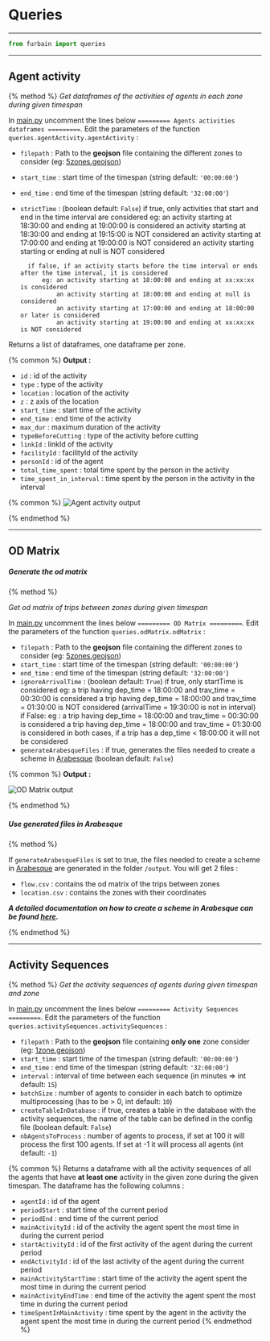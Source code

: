 # Queries

___

```python
from furbain import queries
```
___

## Agent activity
{% method %}
_Get dataframes of the activities of agents in each zone during given timespan_

In [main.py](https://github.com/gabRpt/matsim-output-postgreSQL-converter/blob/main/src/main.py "main.py") uncomment the lines below `========= Agents activities dataframes =========`.
Edit the parameters of the function `queries.agentActivity.agentActivity` :

* `filepath` : Path to the **geojson** file containing the different zones to consider (eg: [5zones.geojson](https://github.com/gabRpt/matsim-output-postgreSQL-converter/blob/main/resources/sample/5zones.geojson))
* `start_time` : start time of the timespan (string default: `'00:00:00'`)
* `end_time` : end time of the timespan (string default: `'32:00:00'`)
* `strictTime` : (boolean default: `False`)
        if true, only activities that start and end in the time interval are considered
            eg: an activity starting at 18:30:00 and ending at 19:00:00 is considered
                an activity starting at 18:30:00 and ending at 19:15:00 is NOT considered
                an activity starting at 17:00:00 and ending at 19:00:00 is NOT considered
                an activity starting starting or ending at null is NOT considered

        if false, if an activity starts before the time interval or ends after the time interval, it is considered
            eg: an activity starting at 18:00:00 and ending at xx:xx:xx is considered
                an activity starting at 18:00:00 and ending at null is considered
                an activity starting at 17:00:00 and ending at 18:00:00 or later is considered
                an activity starting at 19:00:00 and ending at xx:xx:xx is NOT considered

Returns a list of dataframes, one dataframe per zone.

{% common %}
__Output :__

* `id` : id of the activity
* `type` : type of the activity
* `location` : location of the activity
* `z` : z axis of the location
* `start_time` : start time of the activity
* `end_time` : end time of the activity
* `max_dur` : maximum duration of the activity
* `typeBeforeCutting` : type of the activity before cutting
* `linkId` : linkId of the activity
* `facilityId` : facilityId of the activity
* `personId` : id of the agent
* `total_time_spent` : total time spent by the person in the activity
* `time_spent_in_interval` : time spent by the person in the activity in the interval

{% common %}
![Agent activity output](https://raw.githubusercontent.com/gabRpt/matsim-output-postgreSQL-converter/main/resources/docs/queries/agent_activity_output.png)

{% endmethod %}

___

## OD Matrix

##### Generate the od matrix

{% method %}

_Get od matrix of trips between zones during given timespan_

In [main.py](https://github.com/gabRpt/matsim-output-postgreSQL-converter/blob/main/src/main.py "main.py") uncomment the lines below `========= OD Matrix =========`.
Edit the parameters of the function `queries.odMatrix.odMatrix` :

* `filepath` : Path to the **geojson** file containing the different zones to consider (eg: [5zones.geojson](https://github.com/gabRpt/matsim-output-postgreSQL-converter/blob/main/resources/sample/5zones.geojson))
* `start_time` : start time of the timespan (string default: `'00:00:00'`)
* `end_time` : end time of the timespan (string default: `'32:00:00'`)
* `ignoreArrivalTime` : (boolean default: `True`)
        if true, only startTime is considered
        eg: a trip having dep_time = 18:00:00 and trav_time = 00:30:00 is considered
            a trip having dep_time = 18:00:00 and trav_time = 01:30:00 is NOT considered (arrivalTime = 19:30:00 is not in interval)
        if False:
        eg : a trip having dep_time = 18:00:00 and trav_time = 00:30:00 is considered
                a trip having dep_time = 18:00:00 and trav_time = 01:30:00 is considered
        in both cases, if a trip has a dep_time < 18:00:00 it will not be considered
* `generateArabesqueFiles` : if true, generates the files needed to create a scheme in [Arabesque](http://arabesque.ifsttar.fr/) (boolean default: `False`)

{% common %}
__Output :__

![OD Matrix output](https://raw.githubusercontent.com/gabRpt/matsim-output-postgreSQL-converter/main/resources/docs/queries/OD_matrix_output.png)


{% endmethod %}

##### Use generated files in Arabesque

{% method %}

If `generateArabesqueFiles` is set to true, the files needed to create a scheme in [Arabesque](http://arabesque.ifsttar.fr/) are generated in the folder `/output`.
You will get 2 files :
* `flow.csv` : contains the od matrix of the trips between zones
* `location.csv` : contains the zones with their coordinates

_**A detailed documentation on how to create a scheme in Arabesque can be found [here](https://gflowiz.github.io/arabesque/).**_

{% endmethod %}

___

## Activity Sequences
{% method %}
_Get the activity sequences of agents during given timespan and zone_

In [main.py](https://github.com/gabRpt/matsim-output-postgreSQL-converter/blob/main/src/main.py "main.py") uncomment the lines below `========= Activity Sequences =========`. Edit the parameters of the function `queries.activitySequences.activitySequences` :
* `filepath` : Path to the **geojson** file containing **only one** zone consider (eg: [1zone.geojson](https://github.com/gabRpt/matsim-output-postgreSQL-converter/blob/main/resources/sample/1zone.geojson))
* `start_time` : start time of the timespan (string default: `'00:00:00'`)
* `end_time` : end time of the timespan (string default: `'32:00:00'`)
* `interval` : interval of time between each sequence (in minutes => int default: `15`)
* `batchSize` : number of agents to consider in each batch to optimize multiprocessing (has to be > 0, int default: `10`)
* `createTableInDatabase` : if true, creates a table in the database with the activity sequences, the name of the table can be defined in the config file (boolean default: `False`)
* `nbAgentsToProcess` : number of agents to process, if set at 100 it will process the first 100 agents. If set at -1 it will process all agents (int default: `-1`)

{% common %}
Returns a dataframe with all the activity sequences of all the agents that have **at least one** activity in the given zone during the given timespan.
The dataframe has the following columns :

* `agentId` : id of the agent
* `periodStart` : start time of the current period
* `periodEnd` : end time of the current period
* `mainActivityId` : id of the activity the agent spent the most time in during the current period
* `startActivityId` : id of the first activity of the agent during the current period
* `endActivityId` : id of the last activity of the agent during the current period
* `mainActivityStartTime` : start time of the activity the agent spent the most time in during the current period
* `mainActivityEndTime` : end time of the activity the agent spent the most time in during the current period
* `timeSpentInMainActivity` : time spent by the agent in the activity the agent spent the most time in during the current period
{% endmethod %}